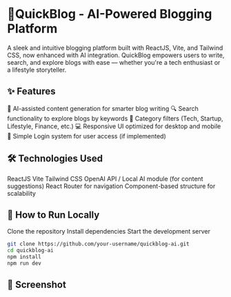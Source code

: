 # 📝QuickBlog - AI-Powered Blogging Platform

A sleek and intuitive blogging platform built with ReactJS, Vite, and Tailwind CSS, now enhanced with AI integration.
QuickBlog empowers users to write, search, and explore blogs with ease — whether you're a tech enthusiast or a lifestyle storyteller.

## ✨ Features

🧠 AI-assisted content generation for smarter blog writing
🔍 Search functionality to explore blogs by keywords
📂 Category filters (Tech, Startup, Lifestyle, Finance, etc.)
💻 Responsive UI optimized for desktop and mobile
🔐 Simple Login system for user access (if implemented)

## 🛠️ Technologies Used

ReactJS
Vite
Tailwind CSS
OpenAI API / Local AI module (for content suggestions)
React Router for navigation
Component-based structure for scalability

## 🚀 How to Run Locally

Clone the repository
Install dependencies
Start the development server
```bash
git clone https://github.com/your-username/quickblog-ai.git
cd quickblog-ai
npm install
npm run dev
```

## 📸 Screenshot
